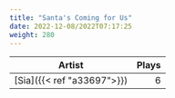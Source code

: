 ```yaml
---
title: "Santa's Coming for Us"
date: 2022-12-08/2022T07:17:25
weight: 280
---
```




 Artist | Plays 
----- | -----:
[Sia]({{< ref "a33697">}}) | 6
